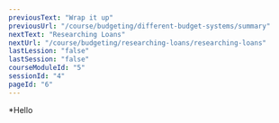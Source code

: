 ```yaml
---
previousText: "Wrap it up"
previousUrl: "/course/budgeting/different-budget-systems/summary"
nextText: "Researching Loans"
nextUrl: "/course/budgeting/researching-loans/researching-loans"
lastLession: "false"
lastSession: "false"
courseModuleId: "5"
sessionId: "4"
pageId: "6"
---
```



*Hello
